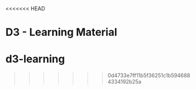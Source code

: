 <<<<<<< HEAD

D3 - Learning Material
=======
# d3-learning
>>>>>>> 0d4733e7ff11b5f36251c1b5946884334192b25a
